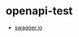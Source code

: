 # openapi-test
- [swagger.io](https://petstore.swagger.io/?url=https://raw.githubusercontent.com/JackySchoen/openapi-test/refs/heads/main/openapi.yaml)
